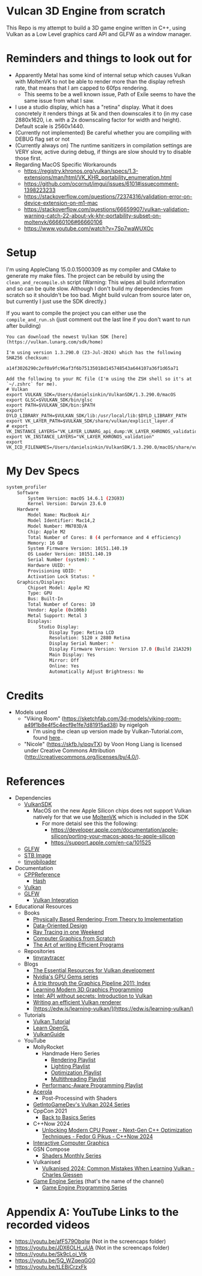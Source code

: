 # Vulcan 3D Engine from scratch
This Repo is my attempt to build a 3D game engine written in C++, using Vulkan as a Low Level graphics card API and GLFW as a window manager.

# Reminders and things to look out for
* Apparently Metal has some kind of internal setup which causes Vulkan with MoltenVK to not be able to render more than the display refresh rate, that means that I am capped to 60fps rendering.
    * This seems to be a well known issue, Path of Exile seems to have the same issue from what I saw.
* I use a studio display, which has a "retina" display. What it does concretely it renders things at 5k and then downscales it to (in my case 2880x1620, i.e. with a 2x downscaling factor for width and height). Default scale is 2560x1440.
* (Currently not implemented) Be careful whether you are compiling with DEBUG flag set or not
* (Currently always on) The runtime sanitizers in compilation settings are VERY slow, active during debug, if things are slow should try to disable those first.
* Regarding MacOS Specific Workarounds
    * https://registry.khronos.org/vulkan/specs/1.3-extensions/man/html/VK_KHR_portability_enumeration.html
    * https://github.com/ocornut/imgui/issues/6101#issuecomment-1398223233
    * https://stackoverflow.com/questions/72374316/validation-error-on-device-extension-on-m1-mac
    * https://stackoverflow.com/questions/66659907/vulkan-validation-warning-catch-22-about-vk-khr-portability-subset-on-moltenvk/66660106#66660106
    * https://www.youtube.com/watch?v=7Sp7waWUXOc

# Setup
I'm using AppleClang 15.0.0.15000309 as my compiler and CMake to generate my make files. The project can be rebuild by using the `clean_and_recompile.sh` script (Warning: This wipes all build information and so can be quite slow. Although I don't build my dependencies from scratch so it shouldn't be too bad. Might build vulcan from source later on, but currently I just use the SDK directly.)

If you want to compile the project you can either use the `compile_and_run.sh` (just comment out the last line if you don't want to run after building)
```
You can download the newest Vulkan SDK [here](https://vulkan.lunarg.com/sdk/home) 

I'm using version 1.3.290.0 (23-Jul-2024) which has the following SHA256 checksum:

a14f3026290c2ef0a9fc96af3f6b75135018d145748543a644107a36f1d65a71

Add the following to your RC file (I'm using the ZSH shell so it's at `~/.zshrc` for me).
# Vulkan
export VULKAN_SDK=/Users/danielsinkin/VulkanSDK/1.3.290.0/macOS
export GLSC=$VULKAN_SDK/bin/glsc
export PATH=$VULKAN_SDK/bin:$PATH
export DYLD_LIBRARY_PATH=$VULKAN_SDK/lib:/usr/local/lib:$DYLD_LIBRARY_PATH
export VK_LAYER_PATH=$VULKAN_SDK/share/vulkan/explicit_layer.d
# export VK_INSTANCE_LAYERS="VK_LAYER_LUNARG_api_dump:VK_LAYER_KHRONOS_validation"
export VK_INSTANCE_LAYERS="VK_LAYER_KHRONOS_validation"
export VK_ICD_FILENAMES=/Users/danielsinkin/VulkanSDK/1.3.290.0/macOS/share/vulkan/icd.d/MoltenVK_icd.json
```

# My Dev Specs
```bash
system_profiler
    Software
        System Version: macOS 14.6.1 (23G93)
        Kernel Version: Darwin 23.6.0
    Hardware
        Model Name: MacBook Air
        Model Identifier: Mac14,2
        Model Number: MN703D/A
        Chip: Apple M2
        Total Number of Cores: 8 (4 performance and 4 efficiency)
        Memory: 16 GB
        System Firmware Version: 10151.140.19
        OS Loader Version: 10151.140.19
        Serial Number (system): *
        Hardware UUID: *
        Provisioning UDID: *
        Activation Lock Status: *
    Graphics/Displays:
        Chipset Model: Apple M2
        Type: GPU
        Bus: Built-In
        Total Number of Cores: 10
        Vendor: Apple (0x106b)
        Metal Support: Metal 3
        Displays:
            Studio Display:
                Display Type: Retina LCD
                Resolution: 5120 x 2880 Retina
                Display Serial Number: *
                Display Firmware Version: Version 17.0 (Build 21A329)
                Main Display: Yes
                Mirror: Off
                Online: Yes
                Automatically Adjust Brightness: No
```

# Credits
* Models used
    * "Viking Room" (https://sketchfab.com/3d-models/viking-room-a49f1b8e4f5c4ecf9e1fe7d81915ad38) by nigelgoh
        * I'm using the clean up version made by Vulkan-Tutorial.com, found [here](https://vulkan-tutorial.com/Loading_models)..
    * "Nicole" (https://skfb.ly/pqvTX) by Voon Hong Liang is licensed under Creative Commons Attribution (http://creativecommons.org/licenses/by/4.0/).

# References
* Dependencies
    * [VulkanSDK](https://www.lunarg.com/vulkan-sdk/)
        * MacOS on the new Apple Silicon chips does not support Vulkan natively for that we use [MoltenVK](https://github.com/KhronosGroup/MoltenVK) which is included in the SDK
            * For more detaisl see this the following:
                * https://developer.apple.com/documentation/apple-silicon/porting-your-macos-apps-to-apple-silicon
                * https://support.apple.com/en-ca/101525
    * [GLFW](https://www.glfw.org)
    * [STB Image](https://github.com/nothings/stb)
    * [tinyobjloader](https://github.com/tinyobjloader/tinyobjloader)
* Documentation
    * [CPPReference](https://en.cppreference.com/w/)
        * [Hash](https://en.cppreference.com/w/cpp/utility/hash)
    * [Vulkan](https://docs.vulkan.org/spec/latest/index.html)
    * [GLFW](https://www.glfw.org/docs/latest/vulkan_guide.html)
        * [Vulkan Integration](https://www.glfw.org/docs/latest/vulkan_guide.html)
* Educational Resources
    * Books
        * [Physically Based Rendering: From Theory to Implementation](https://www.pbr-book.org)
        * [Data-Oriented Design](https://www.dataorienteddesign.com/dodbook/)
        * [Ray Tracing in one Weekend](https://raytracing.github.io)
        * [Computer Graphics from Scratch](https://gabrielgambetta.com/computer-graphics-from-scratch/)
        * [The Art of writing Efficient Programs](https://github.com/ssloy/tinyraytracer/wiki)
    * Repositories
        * [tinyraytracer](https://github.com/ssloy/tinyraytracer/wiki)
    * Blogs
        * [The Essential Resources for Vulkan development](https://www.vulkan.org/learn)
        * [Nvidia's GPU Gems series](https://developer.nvidia.com/gpugems/gpugems/contributors)
        * [A trip through the Graphics Pipeline 2011: Index](https://fgiesen.wordpress.com/2011/07/09/a-trip-through-the-graphics-pipeline-2011-index/)
        * [Learning Modern 3D Graphics Programming](https://paroj.github.io/gltut/)
        * [Intel: API without secrets: Introduction to Vulkan](https://www.intel.com/content/www/us/en/developer/articles/training/api-without-secrets-introduction-to-vulkan-part-1.html)
        * [Writing an efficient Vulkan renderer](https://zeux.io/2020/02/27/writing-an-efficient-vulkan-renderer/)
        * [https://edw.is/learning-vulkan/](https://edw.is/learning-vulkan/)
    * Tutorials
        * [Vulkan Tutorial](https://vulkan-tutorial.com)
        * [Learn OpenGL](https://learnopengl.com)
        * [VulkanGuide](https://vkguide.dev)
    * YouTube
        * MollyRocket
            * Handmade Hero Series
                * [Rendering Playlist](https://www.youtube.com/watch?v=ofMJUSchXwo&list=PLEMXAbCVnmY40lfaaowTqIs_dKNgOXR5Q)
                * [Lighting Playlist](https://www.youtube.com/watch?v=owpVP0IQWXk&list=PLEMXAbCVnmY4ASbr-fMBSroE2JF-u20du)
                * [Optimization Playlist](https://www.youtube.com/watch?v=qin-Eps3U_E&list=PLEMXAbCVnmY5qGQB96s7Vysr1nJcX_BW_)
                * [Multithreading Playlist](https://www.youtube.com/watch?v=qkugPXGeX58&list=PLEMXAbCVnmY7me6j4VtpCYMuZX3QpcBBH)
            * [Performanc-Aware Programming Playlist](https://www.youtube.com/watch?v=pZ0MF1q_LUE&list=PLEMXAbCVnmY7t29i_rd3mnALWu-aZr_42)
        * [Acerola](https://www.youtube.com/@Acerola_t)
            * Post-Processind with Shaders
        * [GetIntoGameDev's Vulkan 2024 Series](https://www.youtube.com/watch?v=Est5AvResbE&list=PLn3eTxaOtL2Nr89hYzKPib7tvce-ZO4yB)
        * CppCon 2021
            * [Back to Basics Series](https://www.youtube.com/watch?v=Bt3zcJZIalk&list=PLHTh1InhhwT4TJaHBVWzvBOYhp27UO7mI)
        * C++Now 2024
            * [Unlocking Modern CPU Power - Next-Gen C++ Optimization Techniques - Fedor G Pikus - C++Now 2024
](https://www.youtube.com/watch?v=wGSSUSeaLgA)
        * [Interactive Computer Graphics](https://www.youtube.com/watch?v=UVCuWQV_-Es&list=PLplnkTzzqsZS3R5DjmCQsqupu43oS9CFN&index=1)
        * GSN Compose
            * [Shaders Monthly Series](https://www.youtube.com/watch?v=mJOqVeiLOf0&list=PL8vNj3osX2PzZ-cNSqhA8G6C1-Li5-Ck8&index=1])
        * Vulkanised
            * [Vulkanised 2024: Common Mistakes When Learning Vulkan - Charles Giessen](https://www.youtube.com/watch?v=0OqJtPnkfC8)
        * [Game Engine Series](https://www.youtube.com/@GameEngineSeries) (that's the name of the channel)
            * [Game Engine Programming Series](https://www.youtube.com/watch?v=hRL56gXqj-4&list=PLU2nPsAdxKWQYxkmQ3TdbLsyc1l2j25XM)

# Appendix A: YouTube Links to the recorded videos 
* https://youtu.be/afF579Obqlw (Not in the screencaps folder)
* https://youtu.be/JDX6OLH_uUA (Not in the screencaps folder)
* https://youtu.be/Sk9cLoi_Vtk
* https://youtu.be/5Q_WZqeqGG0
* https://youtu.be/tLEBiCrzxFk

